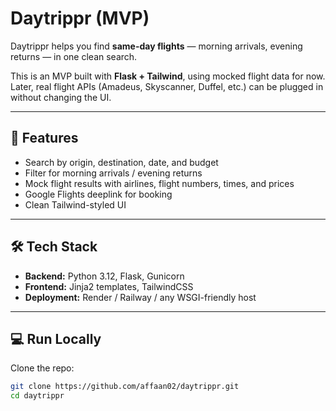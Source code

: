 # Daytrippr (MVP)

Daytrippr helps you find **same-day flights** — morning arrivals, evening returns — in one clean search.

This is an MVP built with **Flask + Tailwind**, using mocked flight data for now. Later, real flight APIs (Amadeus, Skyscanner, Duffel, etc.) can be plugged in without changing the UI.

---

## 🚀 Features
- Search by origin, destination, date, and budget
- Filter for morning arrivals / evening returns
- Mock flight results with airlines, flight numbers, times, and prices
- Google Flights deeplink for booking
- Clean Tailwind-styled UI

---

## 🛠️ Tech Stack
- **Backend:** Python 3.12, Flask, Gunicorn  
- **Frontend:** Jinja2 templates, TailwindCSS  
- **Deployment:** Render / Railway / any WSGI-friendly host

---

## 💻 Run Locally
Clone the repo:
```bash
git clone https://github.com/affaan02/daytrippr.git
cd daytrippr
